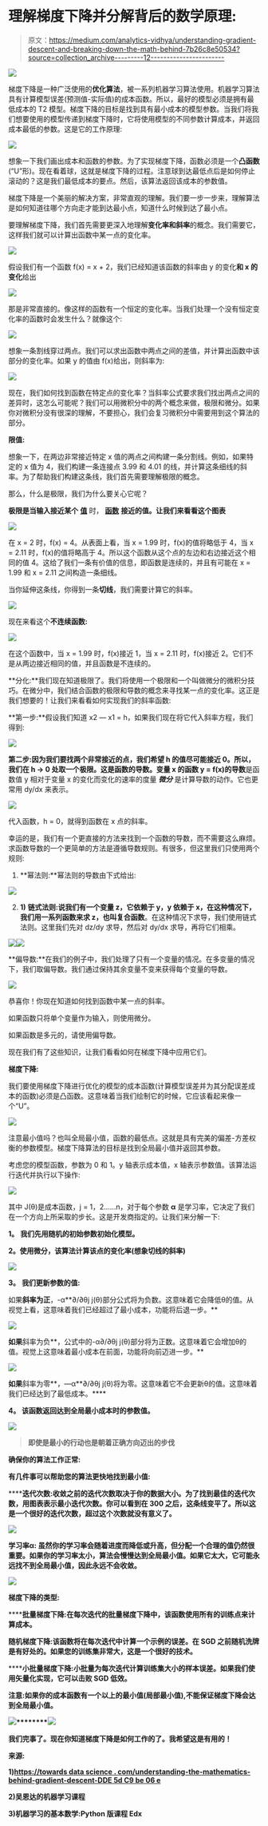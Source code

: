 # 理解梯度下降并分解背后的数学原理:

> 原文：<https://medium.com/analytics-vidhya/understanding-gradient-descent-and-breaking-down-the-math-behind-7b26c8e50534?source=collection_archive---------12----------------------->

![](img/d8a8a7ddf227a57f92ed52d04ff0c38b.png)

梯度下降是一种广泛使用的**优化算法**，被一系列机器学习算法使用。机器学习算法具有计算模型误差(预测值-实际值)的成本函数。所以，最好的模型必须是拥有最低成本的 T2 模型。梯度下降的目标是找到具有最小成本的模型参数。当我们将我们想要使用的模型传递到梯度下降时，它将使用模型的不同参数计算成本，并返回成本最低的参数。这是它的工作原理:

![](img/a563d899580c94cf8020280ab5b23fb5.png)

想象一下我们画出成本和函数的参数。为了实现梯度下降，函数必须是一个**凸函数**(“U”形)。现在看着球，这就是梯度下降的过程。注意球到达最低点后是如何停止滚动的？这是我们最低成本的要点。然后，该算法返回该成本的参数值。

梯度下降是一个美丽的解决方案，非常直观的理解。我们要一步一步来，理解算法是如何知道往哪个方向走才能到达最小点，知道什么时候到达了最小点。

要理解梯度下降，我们首先需要更深入地理解**变化率和斜率**的概念。我们需要它，这样我们就可以计算出函数中某一点的变化率。

![](img/1b68435ba0ceac9ee3c24eab999fcba1.png)

假设我们有一个函数 f(x) = x + 2，我们已经知道该函数的斜率由 y 的变化**和 x 的变化**给出

![](img/16de1ce12410eee86bed206264ef9808.png)

那是非常直接的。像这样的函数有一个恒定的变化率。当我们处理一个没有恒定变化率的函数时会发生什么？就像这个:

![](img/f9f65dab46ed0e7cbd1f28a8451ae589.png)

想象一条割线穿过两点。我们可以求出函数中两点之间的差值，并计算出函数中该部分的变化率。如果 y 的值由 f(x)给出，则斜率为:

![](img/54790e2666205cd326d114e1966002e4.png)

现在，我们如何找到函数在特定点的变化率？当斜率公式要求我们找出两点之间的差异时，这怎么可能呢？我们可以用微积分中的两个概念来做，极限和微分。如果你对微积分没有很深的理解，不要担心，我们会复习微积分中需要用到这个算法的部分。

**限值:**

想象一下，在两边非常接近特定 x 值的两点之间构建一条分割线。例如，如果特定的 x 值为 4，我们构建一条连接点 3.99 和 4.01 的线，并计算这条细线的斜率。为了帮助我们构建这条线，我们首先需要理解极限的概念。

那么，什么是极限，我们为什么要关心它呢？

**极限是当输入接近某个** [**值**](https://en.wikipedia.org/wiki/Value_(mathematics)) 时， [**函数**](https://en.wikipedia.org/wiki/Function_(mathematics)) **接近的值。让我们来看看这个图表**

![](img/2e4bcfae5f937f06aa9bfae23e43ab3c.png)

在 x = 2 时，f(x) = 4。从表面上看，当 x = 1.99 时，f(x)的值将略低于 4，当 x = 2.11 时，f(x)的值将略高于 4。所以这个函数从这个点的左边和右边接近这个相同的值 4。这给了我们一条有价值的信息，即函数是连续的，并且有可能在 x = 1.99 和 x = 2.11 之间构造一条细线。

当你延伸这条线，你得到一条**切线**，我们需要计算它的斜率。

![](img/46fbbf961832377adc664dfd95fe426f.png)

现在来看这个**不连续函数:**

![](img/d29867bcec91d45c5fef4b58cb5bb195.png)

在这个函数中，当 x = 1.99 时，f(x)接近 1，当 x = 2.11 时，f(x)接近 2。它们不是从两边接近相同的值，并且函数是不连续的。

**分化:**我们现在知道极限了。我们将使用一个极限和一个叫做微分的微积分技巧。在微分中，我们结合函数的极限和导数的概念来寻找某一点的变化率。这正是我们想要的！让我们来看看如何实现我们的斜率函数:

**第一步:**假设我们知道 x2 — x1 = h，如果我们现在将它代入斜率方程，我们得到:

![](img/4bfd8d75d802754e4e8e9414a9a8f16c.png)

**第二步:**因为我们要找两个非常接近的点，我们希望 h 的值尽可能接近 0。所以，我们在 h → 0 处取一个极限。这是函数的导数。变量 x 的函数 y = f(x)的**导数**是函数值 y 相对于变量 x 的变化而变化的速率的度量 ***微分*** 是计算导数的动作。它也更常用 dy/dx 来表示。

![](img/45164764c6ef814ea8574daed6f27862.png)

代入函数，h = 0，就得到函数在 x 点的斜率。

幸运的是，我们有一个更直接的方法来找到一个函数的导数，而不需要这么麻烦。求函数导数的一个更简单的方法是遵循导数规则。有很多，但这里我们只使用两个规则:

1.  **幂法则:**幂法则的导数由下式给出:

![](img/df02a88f8d8d2b2cf51add5f044cfaa4.png)

2) **1)** **链式法则:**说我们有一个变量 z，它依赖于 y，y 依赖于 x，在这种情况下，我们用一系列函数来求 z，也叫**复合函数**。在这种情况下求导，我们使用链式法则。这里我们先对 dz/dy 求导，然后对 dy/dx 求导，再将它们相乘。

![](img/75d5ff6db6b5884c6dd3a885dce13b17.png)![](img/f2ac2309d71d9e873ee507a6d5e5639f.png)

**偏导数:**在我们的例子中，我们处理了只有一个变量的情况。在多变量的情况下，我们取偏导数。我们通过保持其余变量不变来获得每个变量的导数。

![](img/104556bb36f94f989750ef62910e727b.png)

恭喜你！你现在知道如何找到函数中某一点的斜率。

如果函数只将单个变量作为输入，则使用微分。

如果函数是多元的，请使用偏导数。

现在我们有了这些知识，让我们看看如何在梯度下降中应用它们。

**梯度下降:**

我们要使用梯度下降进行优化的模型的成本函数(计算模型误差并为其分配误差成本的函数)必须是凸函数。这意味着当我们绘制它的时候，它应该看起来像一个“U”。

![](img/fc34a9107d1509d02814993259d8a205.png)

注意最小值吗？也叫全局最小值，函数的最低点。这就是具有完美的偏差-方差权衡的参数模型。梯度下降算法的目标是找到全局最小值并返回其参数。

考虑您的模型函数，参数为 0 和 1。y 轴表示成本值，x 轴表示参数值。该算法运行迭代并执行以下操作:

![](img/661801a0228882bc5f7a5cd4ec8f9b2e.png)

其中 J(θ)是成本函数，j = 1，2……n，对于每个参数 **α** 是学习率，它决定了我们在一个方向上所采取的步长。这是开发商指定的。让我们来分解一下:

**1。** **我们先用随机的初始参数初始化模型。**

**2。使用微分，该算法计算该点的变化率(想象切线的斜率)**

![](img/46fbbf961832377adc664dfd95fe426f.png)

**3。** **我们更新参数的值:**

如果**斜率为正**，-α**∂/∂θj j(θ)部分公式将为负数。这意味着它会降低θ的值。从视觉上看，这意味着我们已经超过了最小成本，功能将后退一步。**

**![](img/7b23e9c32a93343630b026730d31d022.png)**

**如果**斜率为负**，公式中的-α∂/∂θj j(θ)部分将为正数。这意味着它会增加θ的值。视觉上这意味着最小成本在前面，功能将向前迈进一步。**

**![](img/7b23e9c32a93343630b026730d31d022.png)**

**如果**斜率为零**，—α**∂/∂θj j(θ)将为零。这意味着它不会更新θ的值。这意味着我们已经达到了最低成本。****

******4。** **该函数返回达到全局最小成本时的参数值。******

****![](img/8c77ea3671d6824cc371732e236d0b05.png)****

> ******即使是最小的行动也是朝着正确方向迈出的步伐******

******确保你的算法工作正常:******

****有几件事可以帮助您的算法更快地找到最小值:****

******迭代次数:**收敛之前的迭代次数取决于你的数据大小。为了找到最佳的迭代次数，用图表表示最小迭代次数。你可以看到在 300 之后，这条线变平了。所以这是一个很好的迭代次数，超过这个次数就没有意义了。****

****![](img/5c4b2cc565cdb0980cd3bf5cbcc6d90d.png)****

******学习率α:** 虽然你的学习率会随着进度而降低或升高，但分配一个合理的值仍然很重要。如果你的学习率太小，算法会慢慢达到全局最小值。如果它太大，它可能永远找不到全局最小值，因此永远不会收敛。****

****![](img/a58331bc2a8aa052cc615942e55e6450.png)****

******梯度下降的类型:******

******批量梯度下降:**在每次迭代的批量梯度下降中，该函数使用所有的训练点来计算成本。****

******随机梯度下降:该函数将在每次迭代中计算一个示例的误差。在 SGD 之前随机洗牌是有好处的。如果您的训练集非常大，这是一个很好的技术。******

******小批量梯度下降:**小批量为每次迭代计算训练集大小的样本误差。如果我们使用矢量化实现，它可以击败 SGD 低效。****

****注意:如果你的成本函数有一个以上的最小值(局部最小值),不能保证梯度下降会达到全局最小值。****

****![](img/4e41dc551e7189c45d619d8aa5fe8580.png)********![](img/1a3f8bc8167856ab9d260703178b9125.png)****

****我们完事了。现在你知道梯度下降是如何工作的了。我希望这是有用的！****

******来源:******

****1)[https://towards data science . com/understanding-the-mathematics-behind-gradient-descent-DDE 5d C9 be 06 e](https://towardsdatascience.com/understanding-the-mathematics-behind-gradient-descent-dde5dc9be06e)****

****2)吴恩达的机器学习课程****

****3)机器学习的基本数学:Python 版课程 Edx****